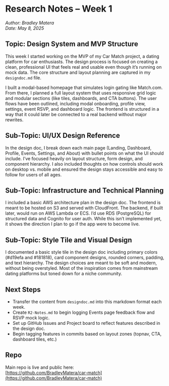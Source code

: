 # Research Notes – Week 1  
*Author: Bradley Matera*  
*Date: May 8, 2025*

## Topic: Design System and MVP Structure

This week I started working on the MVP of my Car Match project, a dating platform for car enthusiasts. The design process is focused on creating a clean, professional UI that feels real and usable even though it’s running on mock data. The core structure and layout planning are captured in my `designdoc.md` file.

I built a modal-based homepage that simulates login gating like Match.com. From there, I planned a full layout system that uses responsive grid logic and modular sections (like tiles, dashboards, and CTA buttons). The user flows have been outlined, including modal onboarding, profile view, settings, event RSVP, and dashboard logic. The frontend is structured in a way that it could later be connected to a real backend without major rewrites.

## Sub-Topic: UI/UX Design Reference

In the design doc, I break down each main page (Landing, Dashboard, Profile, Events, Settings, and About) with bullet points on what the UI should include. I’ve focused heavily on layout structure, form design, and component hierarchy. I also included thoughts on how controls should work on desktop vs. mobile and ensured the design stays accessible and easy to follow for users of all ages.

## Sub-Topic: Infrastructure and Technical Planning

I included a basic AWS architecture plan in the design doc. The frontend is meant to be hosted on S3 and served with CloudFront. The backend, if built later, would run on AWS Lambda or ECS. I’d use RDS (PostgreSQL) for structured data and Cognito for user auth. While this isn’t implemented yet, it shows the direction I plan to go if the app were to become live.

## Sub-Topic: Style Tile and Visual Design

I documented a basic style tile in the design doc including primary colors (#d19efa and #181818), card component designs, rounded corners, padding, and text hierarchy. The design choices are meant to be soft and modern, without being overstyled. Most of the inspiration comes from mainstream dating platforms but toned down for a niche community.

## Next Steps

- Transfer the content from `designdoc.md` into this markdown format each week.
- Create `R2-Notes.md` to begin logging Events page feedback flow and RSVP mock logic.
- Set up GitHub Issues and Project board to reflect features described in the design doc.
- Begin tagging features in commits based on layout zones (topnav, CTA, dashboard tiles, etc.)

## Repo

Main repo is live and public here:  
[https://github.com/BradleyMatera/car-match](https://github.com/BradleyMatera/car-match)